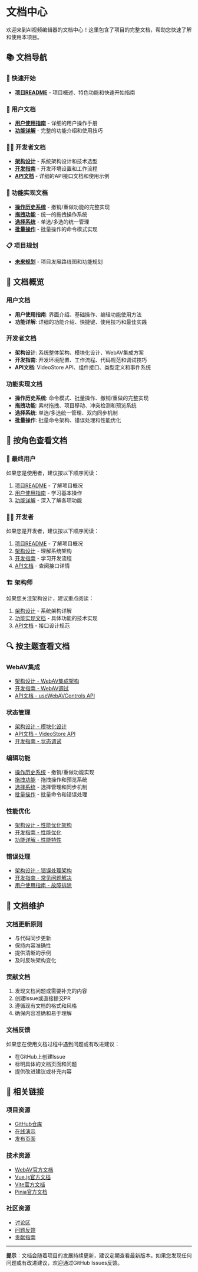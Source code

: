 # 文档中心

欢迎来到AI视频编辑器的文档中心！这里包含了项目的完整文档，帮助您快速了解和使用本项目。

## 📚 文档导航

### 🚀 快速开始
- **[项目README](../README.md)** - 项目概述、特色功能和快速开始指南

### 👤 用户文档
- **[用户使用指南](user/USER_GUIDE.md)** - 详细的用户操作手册
- **[功能详解](user/FEATURES.md)** - 完整的功能介绍和使用技巧

### 👨‍💻 开发者文档
- **[架构设计](developer/ARCHITECTURE.md)** - 系统架构设计和技术选型
- **[开发指南](developer/DEVELOPMENT.md)** - 开发环境设置和工作流程
- **[API文档](developer/API.md)** - 详细的API接口文档和使用示例

### 🔧 功能实现文档
- **[操作历史系统](features/OPERATION_HISTORY.md)** - 撤销/重做功能的完整实现
- **[拖拽功能](features/DRAG_AND_DROP.md)** - 统一的拖拽操作系统
- **[选择系统](features/SELECTION_SYSTEM.md)** - 单选/多选的统一管理
- **[批量操作](features/BATCH_OPERATIONS.md)** - 批量操作的命令模式实现

### 📋 项目规划
- **[未来规划](FUTURE_PLANS.md)** - 项目发展路线图和功能规划

## 📖 文档概览

### 用户文档
- **用户使用指南**: 界面介绍、基础操作、编辑功能使用方法
- **功能详解**: 详细的功能介绍、快捷键、使用技巧和最佳实践

### 开发者文档
- **架构设计**: 系统整体架构、模块化设计、WebAV集成方案
- **开发指南**: 开发环境配置、工作流程、代码规范和调试技巧
- **API文档**: VideoStore API、组件接口、类型定义和事件系统

### 功能实现文档
- **操作历史系统**: 命令模式、批量操作、撤销/重做的完整实现
- **拖拽功能**: 素材拖拽、项目移动、冲突检测和预览系统
- **选择系统**: 单选/多选统一管理、双向同步机制
- **批量操作**: 批量命令架构、错误处理和性能优化

## 🎯 按角色查看文档

### 👤 最终用户
如果您是使用者，建议按以下顺序阅读：
1. [项目README](../README.md) - 了解项目概况
2. [用户使用指南](user/USER_GUIDE.md) - 学习基本操作
3. [功能详解](user/FEATURES.md) - 深入了解各项功能

### 👨‍💻 开发者
如果您是开发者，建议按以下顺序阅读：
1. [项目README](../README.md) - 了解项目概况
2. [架构设计](developer/ARCHITECTURE.md) - 理解系统架构
3. [开发指南](developer/DEVELOPMENT.md) - 学习开发流程
4. [API文档](developer/API.md) - 查阅接口详情

### 🏗️ 架构师
如果您关注架构设计，建议重点阅读：
1. [架构设计](developer/ARCHITECTURE.md) - 系统架构详解
2. [功能实现文档](features/) - 具体功能的技术实现
3. [API文档](developer/API.md) - 接口设计规范

## 🔍 按主题查看文档

### WebAV集成
- [架构设计 - WebAV集成架构](developer/ARCHITECTURE.md#webav集成架构)
- [开发指南 - WebAV调试](developer/DEVELOPMENT.md#webav调试)
- [API文档 - useWebAVControls API](developer/API.md#usewebavcontrols-api)

### 状态管理
- [架构设计 - 模块化设计](developer/ARCHITECTURE.md#模块化设计)
- [API文档 - VideoStore API](developer/API.md#videostore-api)
- [开发指南 - 状态调试](developer/DEVELOPMENT.md#状态调试)

### 编辑功能
- [操作历史系统](features/OPERATION_HISTORY.md) - 撤销/重做功能实现
- [拖拽功能](features/DRAG_AND_DROP.md) - 拖拽操作和预览系统
- [选择系统](features/SELECTION_SYSTEM.md) - 选择管理和同步机制
- [批量操作](features/BATCH_OPERATIONS.md) - 批量命令和错误处理

### 性能优化
- [架构设计 - 性能优化架构](developer/ARCHITECTURE.md#性能优化架构)
- [开发指南 - 性能优化](developer/DEVELOPMENT.md#性能优化)
- [功能详解 - 性能特性](user/FEATURES.md#性能特性)

### 错误处理
- [架构设计 - 错误处理架构](developer/ARCHITECTURE.md#错误处理架构)
- [开发指南 - 常见问题解决](developer/DEVELOPMENT.md#常见问题解决)
- [用户使用指南 - 故障排除](user/USER_GUIDE.md#故障排除)

## 📝 文档维护

### 文档更新原则
- 与代码同步更新
- 保持内容准确性
- 提供清晰的示例
- 及时反映架构变化

### 贡献文档
1. 发现文档问题或需要补充的内容
2. 创建Issue或直接提交PR
3. 遵循现有文档的格式和风格
4. 确保内容准确和易于理解

### 文档反馈
如果您在使用文档过程中遇到问题或有改进建议：
- 在GitHub上创建Issue
- 标明具体的文档页面和问题
- 提供改进建议或补充内容

## 🔗 相关链接

### 项目资源
- [GitHub仓库](https://github.com/your-repo/aivideoeditor)
- [在线演示](https://your-demo-site.com)
- [发布页面](https://github.com/your-repo/aivideoeditor/releases)

### 技术资源
- [WebAV官方文档](https://github.com/hughfenghen/WebAV)
- [Vue.js官方文档](https://vuejs.org/)
- [Vite官方文档](https://vitejs.dev/)
- [Pinia官方文档](https://pinia.vuejs.org/)

### 社区资源
- [讨论区](https://github.com/your-repo/aivideoeditor/discussions)
- [问题反馈](https://github.com/your-repo/aivideoeditor/issues)
- [贡献指南](../CONTRIBUTING.md)

---

**提示**：文档会随着项目的发展持续更新，建议定期查看最新版本。如果您发现任何问题或有改进建议，欢迎通过GitHub Issues反馈。
